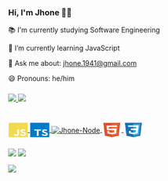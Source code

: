 ### Hi, I'm Jhone 👋🏾

📚 I'm currently studying Software Engineering

🌱 I’m currently learning JavaScript

📨 Ask me about: jhone.1941@gmail.com

😄 Pronouns: he/him

  ###

<div>
  <a href="https://github.com/Jhone-cmd">
    <img height="180em" src="https://github-readme-stats.vercel.app/api?username=jhone-cmd&show_icons=true&theme=transparent">
     <img height="180em" src="https://github-readme-stats.vercel.app/api/top-langs/?username=jhone-cmd&layout=compact&langs_count=16&theme=transparent">
</div>

  ###
<div style="display: inline_block"><br>
  
  <img align="center" alt="Jhone-Js" height="30" width="40" src="https://raw.githubusercontent.com/devicons/devicon/master/icons/javascript/javascript-plain.svg">
  <img align="center" alt="Jhone-Ts" height="30" width="40" src="https://raw.githubusercontent.com/devicons/devicon/master/icons/typescript/typescript-plain.svg">
  <img align="center" alt="Jhone-Node" height="36" width="40" src="https://cdn.jsdelivr.net/gh/devicons/devicon@latest/icons/nodejs/nodejs-original.svg">
  <img align="center" alt="Jhone-HTML" height="30" width="40" src="https://raw.githubusercontent.com/devicons/devicon/master/icons/html5/html5-original.svg">
  <img align="center" alt="Jhone-CSS" height="30" width="40" src="https://raw.githubusercontent.com/devicons/devicon/master/icons/css3/css3-original.svg">
</div>
  
  ###
 
<div> 
  
  <a href = "mailto:jhone.1941@gmail.com"><img src="https://img.shields.io/badge/-Gmail-FF0000?style=for-the-badge&logo=gmail&logoColor=white" target="_blank"></a>
  <a href="https://www.instagram.com/jhone_justino" target="_blank"><img src="https://img.shields.io/badge/-Instagram-%23E4405F?style=for-the-badge&logo=instagram&logoColor=white" target="_blank"></a>

  <a href="https://www.linkedin.com/in/jhone-justino-a28786112?lipi=urn%3Ali%3Apage%3Ad_flagship3_profile_view_base_contact_details%3B8235dHxRTPO6VaPMJIv4AQ%3D%3D" target="_blank"><img src="https://img.shields.io/badge/-LinkedIn-%230077B5?style=for-the-badge&logo=linkedin&logoColor=white" target="_blank"></a> 
  
</div>

<!--
**Jhone-cmd/jhone-cmd** is a ✨ _special_ ✨ repository because its `README.md` (this file) appears on your GitHub profile.
 //<a href="https://discord.gg/wagxzStdcR" target="_blank"><img src="https://img.shields.io/badge/Discord-7289DA?style=for-the-badge&logo=discord&logoColor=white" target="_blank"></a> 
Here are some ideas to get you started:

- 🔭 I’m currently working on ...
- 🌱 I’m currently learning ...
- 👯 I’m looking to collaborate on ...
- 🤔 I’m looking for help with ...
- 💬 Ask me about ...
- 📫 How to reach me: ...
- 😄 Pronouns: ...
- ⚡ Fun fact: ...
-->
